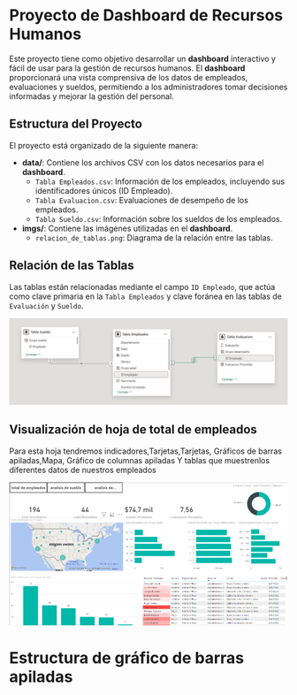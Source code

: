 # Proyecto de Dashboard de Recursos Humanos

Este proyecto tiene como objetivo desarrollar un **dashboard** interactivo y fácil de usar para la gestión de recursos humanos. El **dashboard** proporcionará una vista comprensiva de los datos de empleados, evaluaciones y sueldos, permitiendo a los administradores tomar decisiones informadas y mejorar la gestión del personal.

## Estructura del Proyecto

El proyecto está organizado de la siguiente manera:

- **data/**: Contiene los archivos CSV con los datos necesarios para el **dashboard**.
  - `Tabla Empleados.csv`: Información de los empleados, incluyendo sus identificadores únicos (ID Empleado).
  - `Tabla Evaluacion.csv`: Evaluaciones de desempeño de los empleados.
  - `Tabla Sueldo.csv`: Información sobre los sueldos de los empleados.
- **imgs/**: Contiene las imágenes utilizadas en el **dashboard**.
  - `relacion_de_tablas.png`: Diagrama de la relación entre las tablas.

## Relación de las Tablas

Las tablas están relacionadas mediante el campo `ID Empleado`, que actúa como clave primaria en la `Tabla Empleados` y clave foránea en las tablas de `Evaluación` y `Sueldo`.

![Relación de Tablas](./imgs/relacion_de_tablas.png)


## Visualización de hoja de total de empleados

Para esta hoja tendremos indicadores,Tarjetas,Tarjetas, Gráficos de barras apiladas,Mapa, Gráfico de columnas apiladas Y tablas que muestrenlos diferentes datos de nuestros empleados

![Hoja total empleados](./imgs/Hoja_total_empleados.png)

# Estructura de gráfico de barras apiladas
